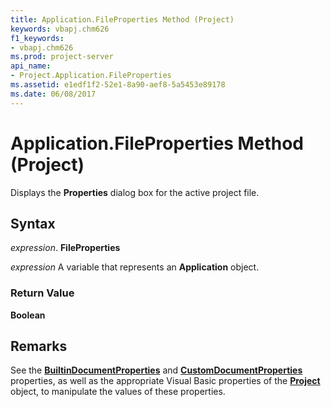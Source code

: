 ```yaml
---
title: Application.FileProperties Method (Project)
keywords: vbapj.chm626
f1_keywords:
- vbapj.chm626
ms.prod: project-server
api_name:
- Project.Application.FileProperties
ms.assetid: e1edf1f2-52e1-8a90-aef8-5a5453e89178
ms.date: 06/08/2017
---
```



# Application.FileProperties Method (Project)

Displays the  **Properties** dialog box for the active project file.


## Syntax

 _expression_. **FileProperties**

 _expression_ A variable that represents an **Application** object.


### Return Value

 **Boolean**


## Remarks

See the  **[BuiltinDocumentProperties](project-builtindocumentproperties-property-project.md)** and **[CustomDocumentProperties](project-customdocumentproperties-property-project.md)** properties, as well as the appropriate Visual Basic properties of the **[Project](project-object-project.md)** object, to manipulate the values of these properties.


